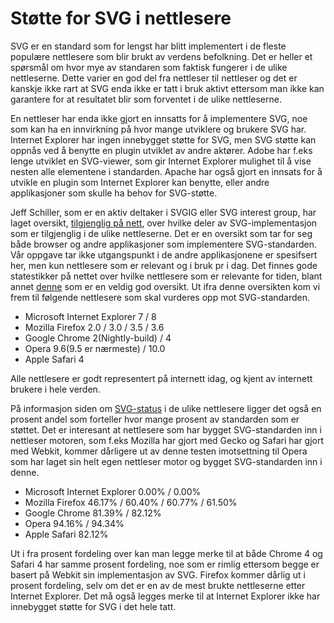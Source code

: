 
# Støtte for SVG i nettlesere #

SVG er en standard som for lengst har blitt implementert i de fleste populære
nettlesere som blir brukt av verdens befolkning. Det er heller et spørsmål om hvor
mye av standaren som faktisk fungerer i de ulike nettleserne. Dette varier en god
del fra nettleser til nettleser og det er kanskje ikke rart at SVG enda ikke er
tatt i bruk aktivt ettersom man ikke kan garantere for at resultatet blir som
forventet i de ulike nettleserne. 

En nettleser har enda ikke gjort en innsatts for å implementere SVG, noe som kan
ha en innvirkning på hvor mange utviklere og brukere SVG har. Internet Explorer
har ingen innebygget støtte for SVG, men SVG støtte kan oppnås ved å benytte en
plugin utviklet av andre aktører. Adobe har f.eks lenge utviklet en SVG-viewer,
som gir Internet Explorer mulighet til å vise nesten alle elementene i standarden.
Apache har også gjort en innsats for å utvikle en plugin som Internet Explorer kan
benytte, eller andre applikasjoner som skulle ha behov for SVG-støtte.

Jeff Schiller, som er en aktiv deltaker i SVGIG eller SVG interest group, har laget
oversikt, [tilgjenglig på nett][8], over hvilke deler av SVG-implementasjon som er
tilgjenglig i de ulike nettleserne. Det er en oversikt som tar for seg både browser
og andre applikasjoner som implementere SVG-standarden. Vår oppgave tar ikke
utgangspunkt i de andre applikasjonene er spesifsert her, men kun nettlesere som
er relevant og i bruk pr i dag. Det finnes gode statestikker på nettet over hvilke
nettlesere som er relevante for tiden, blant annet [denne][9] som er en veldig
god oversikt. Ut ifra denne oversikten kom vi frem til følgende nettlesere som
skal vurderes opp mot SVG-standarden.

 * Microsoft Internet Explorer 7 / 8
 * Mozilla Firefox 2.0 / 3.0 / 3.5 / 3.6
 * Google Chrome 2(Nightly-build) / 4
 * Opera 9.6(9.5 er nærmeste) / 10.0
 * Apple Safari 4

Alle nettlesere er godt representert på internett idag, og kjent av internett
brukere i hele verden.

På informasjon siden om [SVG-status][8] i de ulike nettlesere ligger det også en prosent
andel som forteller hvor mange prosent av standarden som er støttet. Det er interesant
at nettlesere som har bygget SVG-standarden inn i nettleser motoren, som f.eks Mozilla
har gjort med Gecko og Safari har gjort med Webkit, kommer dårligere ut av denne
testen imotsettning til Opera som har laget sin helt egen nettleser motor og bygget
SVG-standarden inn i denne.

 * Microsoft Internet Explorer 0.00% / 0.00%
 * Mozilla Firefox 46.17% / 60.40% / 60.77% / 61.50%
 * Google Chrome 81.39% / 82.12%
 * Opera 94.16% / 94.34%
 * Apple Safari 82.12%

Ut i fra prosent fordeling over kan man legge merke til at både Chrome 4 og Safari 4
har samme prosent fordeling, noe som er rimlig ettersom begge er basert på Webkit sin
implementasjon av SVG. Firefox kommer dårlig ut i prosent fordeling, selv om det er
en av de mest brukte nettleserne etter Internet Explorer. Det må også legges merke
til at Internet Explorer ikke har innebygget støtte for SVG i det hele tatt.


[1]: http://www.mozilla.org/projects/svg/status.html
[2]: http://www.w3.org/Graphics/SVG/IG/wiki/SVG_Plugin_for_IE#Use_of_the_SVG_rendering_technology_present_in_web-browsers_with_native_SVG_support
[3]: http://operawatch.com/news/2007/04/how-opera-ranks-with-its-svg-implementation-best-native-implementation.html
[4]: http://www.opera.com/docs/specs/svg/
[5]: http://dev.opera.com/articles/view/introduction-html5-video/
[6]: http://dev.w3.org/html5/html4-differences/
[7]: http://webkit.org/
[8]: http://www.codedread.com/svg-support-table.html
[9]: http://gs.statcounter.com/#browser_version-ww-monthly-200902-201003-bar
[10]: http://webkit.org/projects/svg/status.xml
[11]: http://blogs.msdn.com/ie/archive/2010/01/05/microsoft-joins-w3c-svg-working-group.aspx
[12]: http://www.adobe.com/svg/viewer/install
[13]: http://xmlgraphics.apache.org/batik/index.html
